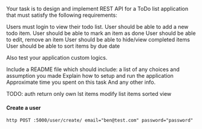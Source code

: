 Your task is to design and implement REST API for a ToDo list application that must satisfy the following requirements:

Users must login to view their todo list.
User should be able to add a new todo item.
User should be able to mark an item as done
User should be able to edit, remove an item
User should be able to hide/view completed items
User should be able to sort items by due date

Also test your application custom logics.

Include a README file which should include:
a list of any choices and assumption you made
Explain how to setup and run the application
Approximate time you spent on this task
And any other info.


TODO:
auth
return only own lst items
modify list items
sorted view



#### Create a user
`http POST :5000/user/create/ email="ben@test.com" password="password"`